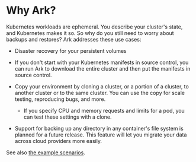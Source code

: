 # Why Ark?

Kubernetes workloads are ephemeral. You describe your cluster's state, and Kubernetes makes it so. So why do you still need to worry about backups and restores? Ark addresses these use cases:

* Disaster recovery for your persistent volumes

* If you don't start with your Kubernetes manifests in source control, you can run Ark to download the entire cluster and then put the manifests in source control.

* Copy your environment by cloning a cluster, or a portion of a cluster, to another cluster or to the same cluster. You can use the copy for scale testing, reproducing bugs, and more.

  * If you specify CPU and memory requests and limits for a pod, you can test these settings with a clone.

* Support for backing up any directory in any container's file system is planned for a future release. This feature will let you migrate your data across cloud providers more easily.

See also [the example scenarios][0].

[0]: scenarios.md